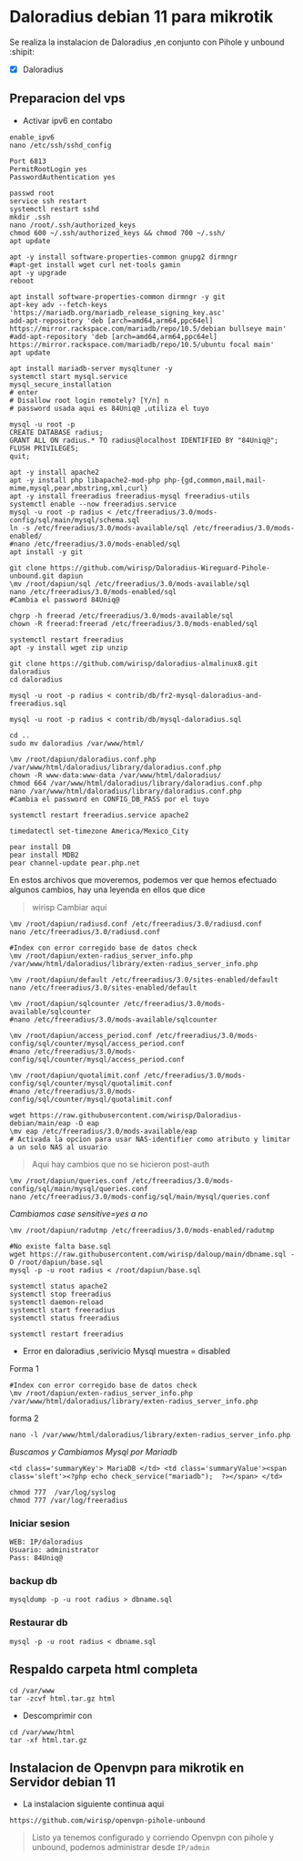 # Daloradius debian 11 para mikrotik
Se realiza la instalacion de Daloradius ,en conjunto con Pihole y unbound :shipit:

- [x] Daloradius

## Preparacion del vps 
- Activar ipv6 en contabo
```
enable_ipv6
nano /etc/ssh/sshd_config
```

```
Port 6813 
PermitRootLogin yes
PasswordAuthentication yes
```

```
passwd root
service ssh restart
systemctl restart sshd
mkdir .ssh
nano /root/.ssh/authorized_keys
chmod 600 ~/.ssh/authorized_keys && chmod 700 ~/.ssh/
apt update
```

```
apt -y install software-properties-common gnupg2 dirmngr
#apt-get install wget curl net-tools gamin
apt -y upgrade
reboot
```

```
apt install software-properties-common dirmngr -y git
apt-key adv --fetch-keys 'https://mariadb.org/mariadb_release_signing_key.asc'
add-apt-repository 'deb [arch=amd64,arm64,ppc64el] https://mirror.rackspace.com/mariadb/repo/10.5/debian bullseye main'
#add-apt-repository 'deb [arch=amd64,arm64,ppc64el] https://mirror.rackspace.com/mariadb/repo/10.5/ubuntu focal main'
apt update
```

```
apt install mariadb-server mysqltuner -y
systemctl start mysql.service
mysql_secure_installation
# enter
# Disallow root login remotely? [Y/n] n
# password usada aqui es 84Uniq@ ,utiliza el tuyo
```

```
mysql -u root -p
CREATE DATABASE radius;
GRANT ALL ON radius.* TO radius@localhost IDENTIFIED BY "84Uniq@";
FLUSH PRIVILEGES;
quit;
```

```
apt -y install apache2
apt -y install php libapache2-mod-php php-{gd,common,mail,mail-mime,mysql,pear,mbstring,xml,curl}
apt -y install freeradius freeradius-mysql freeradius-utils
systemctl enable --now freeradius.service
mysql -u root -p radius < /etc/freeradius/3.0/mods-config/sql/main/mysql/schema.sql
ln -s /etc/freeradius/3.0/mods-available/sql /etc/freeradius/3.0/mods-enabled/
#nano /etc/freeradius/3.0/mods-enabled/sql
apt install -y git
```

```
git clone https://github.com/wirisp/Daloradius-Wireguard-Pihole-unbound.git dapiun
\mv /root/dapiun/sql /etc/freeradius/3.0/mods-available/sql
nano /etc/freeradius/3.0/mods-enabled/sql
#Cambia el password 84Uniq@
```

```
chgrp -h freerad /etc/freeradius/3.0/mods-available/sql
chown -R freerad:freerad /etc/freeradius/3.0/mods-enabled/sql
```

```
systemctl restart freeradius
apt -y install wget zip unzip
```

```
git clone https://github.com/wirisp/daloradius-almalinux8.git daloradius
cd daloradius
```

```
mysql -u root -p radius < contrib/db/fr2-mysql-daloradius-and-freeradius.sql 
```

```
mysql -u root -p radius < contrib/db/mysql-daloradius.sql
```

```
cd ..
sudo mv daloradius /var/www/html/
```

```
\mv /root/dapiun/daloradius.conf.php /var/www/html/daloradius/library/daloradius.conf.php
chown -R www-data:www-data /var/www/html/daloradius/
chmod 664 /var/www/html/daloradius/library/daloradius.conf.php
nano /var/www/html/daloradius/library/daloradius.conf.php
#Cambia el password en CONFIG_DB_PASS por el tuyo
```

```
systemctl restart freeradius.service apache2
```

```
timedatectl set-timezone America/Mexico_City
```

```
pear install DB
pear install MDB2
pear channel-update pear.php.net
```


En estos archivos que moveremos, podemos ver que hemos efectuado algunos cambios, hay una leyenda en ellos que dice 
> wirisp Cambiar aqui
```
\mv /root/dapiun/radiusd.conf /etc/freeradius/3.0/radiusd.conf
nano /etc/freeradius/3.0/radiusd.conf
```

```
#Index con error corregido base de datos check
\mv /root/dapiun/exten-radius_server_info.php /var/www/html/daloradius/library/exten-radius_server_info.php
```

```
\mv /root/dapiun/default /etc/freeradius/3.0/sites-enabled/default
nano /etc/freeradius/3.0/sites-enabled/default
```

```
\mv /root/dapiun/sqlcounter /etc/freeradius/3.0/mods-available/sqlcounter
#nano /etc/freeradius/3.0/mods-available/sqlcounter
```

```
\mv /root/dapiun/access_period.conf /etc/freeradius/3.0/mods-config/sql/counter/mysql/access_period.conf
#nano /etc/freeradius/3.0/mods-config/sql/counter/mysql/access_period.conf
```

```
\mv /root/dapiun/quotalimit.conf /etc/freeradius/3.0/mods-config/sql/counter/mysql/quotalimit.conf
#nano /etc/freeradius/3.0/mods-config/sql/counter/mysql/quotalimit.conf
```

```
wget https://raw.githubusercontent.com/wirisp/Daloradius-debian/main/eap -O eap
\mv eap /etc/freeradius/3.0/mods-available/eap
# Activada la opcion para usar NAS-identifier como atributo y limitar a un solo NAS al usuario
```

> Aqui hay cambios que no se hicieron post-auth
```
\mv /root/dapiun/queries.conf /etc/freeradius/3.0/mods-config/sql/main/mysql/queries.conf
nano /etc/freeradius/3.0/mods-config/sql/main/mysql/queries.conf
```

_Cambiamos case sensitive=yes a no_
```
\mv /root/dapiun/radutmp /etc/freeradius/3.0/mods-enabled/radutmp
```
```
#No existe falta base.sql
wget https://raw.githubusercontent.com/wirisp/daloup/main/dbname.sql -O /root/dapiun/base.sql
mysql -p -u root radius < /root/dapiun/base.sql
```

```
systemctl status apache2
systemctl stop freeradius
systemctl daemon-reload
systemctl start freeradius
systemctl status freeradius
```

```
systemctl restart freeradius
```

- Error en daloradius ,serivicio Mysql muestra = disabled

Forma 1

```
#Index con error corregido base de datos check
\mv /root/dapiun/exten-radius_server_info.php /var/www/html/daloradius/library/exten-radius_server_info.php
```

forma 2

```
nano -l /var/www/html/daloradius/library/exten-radius_server_info.php
```
_Buscamos y Cambiamos Mysql por Mariadb_
```
<td class='summaryKey'> MariaDB </td> <td class='summaryValue'><span class='sleft'><?php echo check_service("mariadb");  ?></span> </td>
```

```
chmod 777  /var/log/syslog
chmod 777 /var/log/freeradius
```
### Iniciar sesion

```
WEB: IP/daloradius
Usuario: administrator
Pass: 84Uniq@
```

### backup db
```
mysqldump -p -u root radius > dbname.sql
```
### Restaurar db
```
mysql -p -u root radius < dbname.sql
```
## Respaldo carpeta html completa
```
cd /var/www
tar -zcvf html.tar.gz html
```

- Descomprimir con
```
cd /var/www/html
tar -xf html.tar.gz
```

## Instalacion de Openvpn para mikrotik en Servidor debian 11
- La instalacion siguiente continua aqui
```
https://github.com/wirisp/openvpn-pihole-unbound
```

>Listo ya tenemos configurado y corriendo Openvpn con pihole y unbound, podemos administrar desde `IP/admin`

